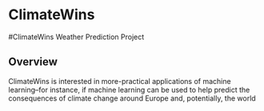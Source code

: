 # ClimateWins
#ClimateWins Weather Prediction Project 
## Overview 
ClimateWins is interested in more-practical applications of machine learning–for
instance, if machine learning can be used to help predict the consequences of climate change
around Europe and, potentially, the world
